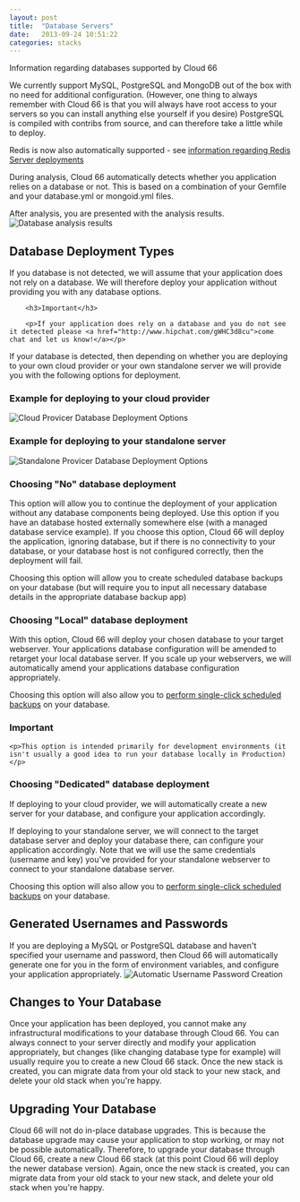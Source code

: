 ```yaml
---
layout: post
title:  "Database Servers"
date:   2013-09-24 10:51:22
categories: stacks
---
```


<p class="lead">Information regarding databases supported by Cloud 66</p>

We currently support MySQL, PostgreSQL and MongoDB out of the box with no need for additional configuration.
(However, one thing to always remember with Cloud 66 is that you will always have root access to your servers so you can install anything else yourself if you desire)
PostgreSQL is compiled with contribs from source, and can therefore take a little while to deploy.

Redis is now also automatically supported - see [information regarding Redis Server deployments](/help/database_redis)

During analysis, Cloud 66 automatically detects whether you application relies on a database or not. This is based on a combination of your Gemfile and your database.yml or mongoid.yml files.

After analysis, you are presented with the analysis results.
![Database analysis results](http://cdn.cloud66.com.s3.amazonaws.com/images/help/database_analysis_results.png)

## Database Deployment Types

If you database is not detected, we will assume that your application does not rely on a database.
We will therefore deploy your application without providing you with any database options.

<div class="notice">

		<h3>Important</h3>

		<p>If your application does rely on a database and you do not see it detected please <a href="http://www.hipchat.com/gWHC3d8cu">come chat and let us know!</a></p>

</div>

If your database is detected, then depending on whether you are deploying to your own cloud provider or your own standalone server we will provide you with the following options for deployment.

### Example for deploying to your cloud provider
![Cloud Provicer Database Deployment Options](http://cdn.cloud66.com.s3.amazonaws.com/images/help/cloud_database_deployment_options.png)

### Example for deploying to your standalone server
![Standalone Provicer Database Deployment Options](http://cdn.cloud66.com.s3.amazonaws.com/images/help/standalone_database_deployment_options.png)

### Choosing **"No"** database deployment
This option will allow you to continue the deployment of your application without any database components being deployed. Use this option if you have an database hosted externally somewhere else (with a managed database service example).
If you choose this option, Cloud 66 will deploy the application, ignoring database, but if there is no connectivity to your database, or your database host is not configured correctly, then the deployment will fail.

Choosing this option will allow you to create scheduled database backups on your database (but will require you to input all necessary database details in the appropriate database backup app)

### Choosing **"Local"** database deployment
With this option, Cloud 66 will deploy your chosen database to your target webserver. Your applications database configuration will be amended to retarget your local database server.
If you scale up your webservers, we will automatically amend your applications database configuration appropriately.

Choosing this option will also allow you to [perform single-click scheduled backups](/help/single_click_db_backup) on your database.

<div class="notice">
	<h3>Important</h3>

	<p>This option is intended primarily for development environments (it isn't usually a good idea to run your database locally in Production)</p>
</div>

### Choosing **"Dedicated"** database deployment
If deploying to your cloud provider, we will automatically create a new server for your database, and configure your application accordingly.

If deploying to your standalone server, we will connect to the target database server and deploy your database there, can configure your application accordingly.
Note that we will use the same credentials (username and key) you've provided for your standalone webserver to connect to your standalone database server.

Choosing this option will also allow you to [perform single-click scheduled backups](/help/single_click_db_backup) on your database.

## Generated Usernames and Passwords
If you are deploying a MySQL or PostgreSQL database and haven't specified your username and password, then Cloud 66 will automatically generate one for you in the form of environment variables, and configure your application appropriately.
![Automatic Username Password Creation](http://cdn.cloud66.com.s3.amazonaws.com/images/help/database_username_or_password_empty.png)

## Changes to Your Database
Once your application has been deployed, you cannot make any infrastructural modifications to your database through Cloud 66.
You can always connect to your server directly and modify your application appropriately, but changes (like changing database type for example) will usually require you to create a new Cloud 66 stack. Once the new stack is created, you can migrate data from your old stack to your new stack, and delete your old stack when you're happy.

## Upgrading Your Database
Cloud 66 will not do in-place database upgrades. This is because the database upgrade may cause your application to stop working, or may not be possible automatically. Therefore, to upgrade your database through Cloud 66, create a new Cloud 66 stack (at this point Cloud 66 will deploy the newer database version). Again, once the new stack is created, you can migrate data from your old stack to your new stack, and delete your old stack when you're happy.


